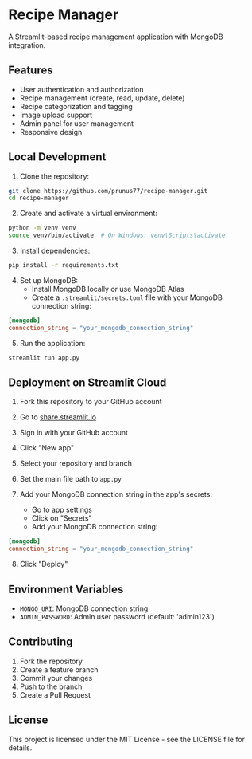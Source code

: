 # Recipe Manager

A Streamlit-based recipe management application with MongoDB integration.

## Features

- User authentication and authorization
- Recipe management (create, read, update, delete)
- Recipe categorization and tagging
- Image upload support
- Admin panel for user management
- Responsive design

## Local Development

1. Clone the repository:
```bash
git clone https://github.com/prunus77/recipe-manager.git
cd recipe-manager
```

2. Create and activate a virtual environment:
```bash
python -m venv venv
source venv/bin/activate  # On Windows: venv\Scripts\activate
```

3. Install dependencies:
```bash
pip install -r requirements.txt
```

4. Set up MongoDB:
   - Install MongoDB locally or use MongoDB Atlas
   - Create a `.streamlit/secrets.toml` file with your MongoDB connection string:
```toml
[mongodb]
connection_string = "your_mongodb_connection_string"
```

5. Run the application:
```bash
streamlit run app.py
```

## Deployment on Streamlit Cloud

1. Fork this repository to your GitHub account

2. Go to [share.streamlit.io](https://share.streamlit.io/)

3. Sign in with your GitHub account

4. Click "New app"

5. Select your repository and branch

6. Set the main file path to `app.py`

7. Add your MongoDB connection string in the app's secrets:
   - Go to app settings
   - Click on "Secrets"
   - Add your MongoDB connection string:
```toml
[mongodb]
connection_string = "your_mongodb_connection_string"
```

8. Click "Deploy"

## Environment Variables

- `MONGO_URI`: MongoDB connection string
- `ADMIN_PASSWORD`: Admin user password (default: 'admin123')

## Contributing

1. Fork the repository
2. Create a feature branch
3. Commit your changes
4. Push to the branch
5. Create a Pull Request

## License

This project is licensed under the MIT License - see the LICENSE file for details. 
